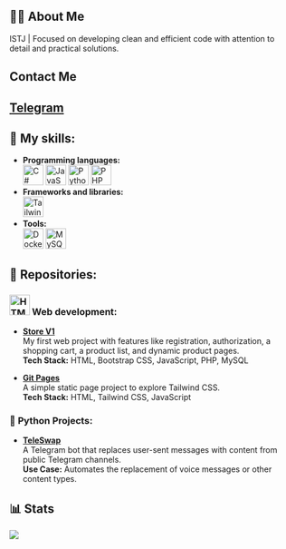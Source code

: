 ## 🧑‍💻 About Me  
ISTJ | Focused on developing clean and efficient code with attention to detail and practical solutions.  

## Contact Me
[Telegram](https://t.me/Rerowros)
---

## 🚀 My skills:
- **Programming languages:** <br>
 <a href="https://docs.microsoft.com/en-us/dotnet/csharp/" target="_blank" rel="noreferrer"><img src="https://raw.githubusercontent.com/danielcranney/readme-generator/main/public/icons/skills/csharp-colored.svg" width="36" height="36" alt="C#" /></a>
 <a href="https://developer.mozilla.org/en-US/docs/Web/JavaScript" target="_blank" rel="noreferrer"><img src="https://raw.githubusercontent.com/danielcranney/readme-generator/main/public/icons/skills/javascript-colored.svg" width="36" height="36" alt="JavaScript" /></a>
 <a href="https://www.python.org/" target="_blank" rel="noreferrer"><img src="https://raw.githubusercontent.com/danielcranney/readme-generator/main/public/icons/skills/python-colored.svg" width="36" height="36" alt="Python" /></a>
 <a href="https://www.php.net/" target="_blank" rel="noreferrer"><img src="https://raw.githubusercontent.com/danielcranney/readme-generator/main/public/icons/skills/php-colored.svg" width="36" height="36" alt="PHP" /></a>
- **Frameworks and libraries:** <br>
<a href="https://tailwindcss.com/" target="_blank" rel="noreferrer"><img src="https://raw.githubusercontent.com/danielcranney/readme-generator/main/public/icons/skills/tailwindcss-colored.svg" width="36" height="36" alt="TailwindCSS" /></a>
- **Tools:** <br>
<a href="https://www.docker.com/" target="_blank" rel="noreferrer"><img src="https://raw.githubusercontent.com/danielcranney/readme-generator/main/public/icons/skills/docker-colored.svg" width="36" height="36" alt="Docker" /></a>
<a href="https://www.mysql.com/" target="_blank" rel="noreferrer"><img src="https://raw.githubusercontent.com/danielcranney/readme-generator/main/public/icons/skills/mysql-colored.svg" width="36" height="36" alt="MySQL" /></a>

## 📁 Repositories:
### <a href="https://developer.mozilla.org/en-US/docs/Glossary/HTML5" target="_blank" rel="noreferrer"><img src="https://raw.githubusercontent.com/danielcranney/readme-generator/main/public/icons/skills/html5-colored.svg" width="36" height="36" alt="HTML5" /></a> Web development:
- [**Store V1**](https://github.com/Rerowros/Mysite)  
  My first web project with features like registration, authorization, a shopping cart, a product list, and dynamic product pages.  
  **Tech Stack:** HTML, Bootstrap CSS, JavaScript, PHP, MySQL  

- [**Git Pages**](https://rerowros.github.io/)  
  A simple static page project to explore Tailwind CSS.  
  **Tech Stack:** HTML, Tailwind CSS, JavaScript  

### 🐍 **Python Projects:**  
- [**TeleSwap**](https://github.com/Rerowros/TeleSwap)  
  A Telegram bot that replaces user-sent messages with content from public Telegram channels.  
  **Use Case:** Automates the replacement of voice messages or other content types.
  
## 📊 Stats  
<img src="https://github-readme-stats.vercel.app/api?username=Rerowros&show_icons=true&theme=radical"/>  

<!-- ### <a href="https://nodejs.org/en/" target="_blank" rel="noreferrer"><img src="https://raw.githubusercontent.com/danielcranney/readme-generator/main/public/icons/skills/nodejs-colored.svg" width="36" height="36" alt="NodeJS" /></a> Native applications:
- [**Node JS**](https://github.com/Rerowros/T-BANK_JS_BACKEND) -->

<!-- <a href="https://github.com/Rerowros" align="left"> <img src="https://github-readme-stats.vercel.app/api/top-langs/?username=Rerowros&langs_count=10&title_color=0891b2&text_color=ffffff&icon_color=0891b2&bg_color=1c1917&hide_border=true&locale=en&custom_title=Top%20%Languages" alt="Top Languages" /></a>
